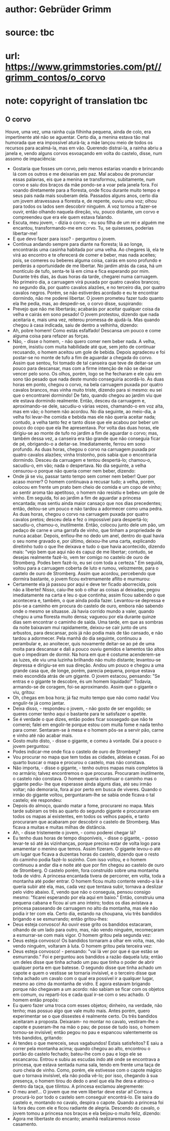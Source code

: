 # author: Gebrüder Grimm
# source: tbc
# url: https://www.grimmstories.com/pt//grimm_contos/o_corvo
# note: copyright of translation tbc

## O corvo 

Houve, uma vez, uma rainha cuja filhinha pequena, ainda de colo, era
impertinente até não se aguentar. Certo dia, a menina estava tão mal
humorada que era impossível aturá-la; a mãe lançou meio de todos os
recursos para acalmá-la, mas em vão.
Querendo distraí-la, a rainha abriu a janela e, vendo alguns corvos
esvoaçando em volta do castelo, disse, num assomo de impaciência:
- Gostaria que fosses um corvo, pelo menos estarias voando e brincando
lá com os outros e me deixarias em paz.
Mal acabou de pronunciar essas palavras, eis que a menina se
transformou, subitamente, num corvo e saiu dos braços da mãe pondo-se a
voar pela janela fora. Foi voando diretamente para a floresta, onde
ficou durante muito tempo e seus pais nada mais souberam dela.
Passados alguns anos, certo dia um jovem atravessava a floresta e, de
repente, ouviu uma voz; olhou para todos os lados sem descobrir ninguém.
A voz tornou a fazer-se ouvir, então olhando naquela direção, viu, pouco
distante, um corvo e compreendeu que era ele quem estava falando.
- Escuta, meu jovem, - dizia o corvo; - eu sou filha de um rei e alguém
me encantou, transformando-me em corvo. Tu, se quisesses, poderias
libertar-me!
- E que devo fazer para isso? - perguntou o jovem.
- Continua andando sempre para diante na floresta; lá ao longe,
encontrarás uma casinha habitada por uma velha. Ao chegares lá, ela te
virá ao encontro e te oferecerá de comer e beber, mas nada aceites;
pois, se comeres ou beberes alguma coisa, cairás em sono profundo e
perderás a oportunidade de me libertar. No jardim atrás da casa, há um
montículo de tufo, senta-te lá em cima e fica esperando por mim. Durante
três dias, às duas horas da tarde, chegarei numa carruagem. No primeiro
dia, a carruagem virá puxada por quatro cavalos brancos; no segundo dia,
por quatro cavalos alazões, e no terceiro dia, por quatro cavalos
negros. Porém, se não estiverdes acordado e eu te encontrar dormindo,
não me poderei libertar.
O jovem prometeu fazer tudo quanto ela lhe pedia, mas, ao despedir-se, o
corvo disse, suspirando:
- Prevejo que não me libertarás; acabarás por aceitar qualquer coisa da
velha e cairás em sono pesado!
O jovem protestou, dizendo que nada aceitaria e, mais uma vez, reiterou
promessa de ajudá-la. Mas quando chegou à casa indicada, saiu de dentro
a velhinha, dizendo:
- Ah, pobre homem! Como estás esfalfado! Descansa um pouco e come alguma
coisa para refazer as forças.
- Não, - disse o homem, - não quero comer nem beber nada.
A velha, porém, insistiu com muita habilidade até que, sem jeito de
continuar recusando, o homem aceitou um gole de bebida. Depois agradeceu
e foi postar-se no monte de tufo a fim de aguardar a chegada do corvo.
Assim que sentou, foi tomado de tal canseira que teve de deitar-se um
pouco para descansar, mas com a firme intenção de não se deixar vencer
pelo sono. Os olhos, porém, logo se lhe fecharam e ele caiu em sono tão
pesado que nada deste mundo conseguiria acordá-lo.
Às duas horas em ponto, chegou o corvo, na bela carruagem puxada por
quatro cavalos brancos, mas vinha muito triste, dizendo para si mesmo:
eu sei que o encontrarei dormindo! De fato, quando chegou ao jardim viu
que ele estava dormindo realmente. Então, desceu da carruagem e,
aproximando-se dele, sacudiu-o várias vezes, chamando-o em voz alta, mas
em vão; o homem não acordou.
No dia seguinte, ao meio-dia, a velha foi levar-lhe comida e bebida mas
ele não queria aceitar nada; contudo, a velha tanto fez e tanto disse
que ele acabou por beber um pouco do copo que ela lhe apresentava.
Por volta das duas horas, ele dirigiu-se ao monte de tufo no jardim a
fim de aguardar o corvo; mas, também dessa vez, a canseira era tão
grande que não conseguia ficar de pé, obrigando-o a deitar-se.
Imediatamente, ferrou em sono profundo. As duas horas, chegou o corvo na
carruagem puxada por quatro cavalos alazões; vinha tristonho, pois sabia
que o encontraria dormindo. Desceu da carruagem e tentou despertá-lo;
chamou-o, sacudiu-o, em vão; nada o despertava.
No dia seguinte, a velha censurou-o porque não queria comer nem beber,
dizendo:
- Onde já se viu, passar tanto tempo sem comer nem beber! Quer por acaso
morrer?
O homem continuava a recusar tudo; a velha, porém, colocou em frente um
prato bem cheio de comida e um copo de vinho; ao sentir aroma tão
apetitoso, o homem não resistiu e bebeu um gole de vinho. Em seguida,
foi ao jardim a fim de aguardar a princesa encantada; mas sentiu ainda
maior cansaço que nos dias precedentes; então, deitou-se um pouco e não
tardou a adormecer como uma pedra.
As duas horas, chegou o corvo na carruagem puxada por quatro cavalos
pretos; desceu dela e fez o impossível para despertá-lo; sacudiu-o,
chamou-o, inutilmente. Então, colocou junto dele um pão, um pedaço de
carne e uma garrafa de vinho, que tinham a propriedade de nunca acabar.
Depois, enfiou-lhe no dedo um anel, dentro do qual havia o seu nome
gravado e, por último, deixou-lhe uma carta, explicando direitinho tudo
o que lhe deixava e tudo o que havia acontecido, dizendo mais: "vejo
bem que aqui não és capuz de me libertar; contudo, se desejas realmente
fazê-lo, vem ter comigo no castelo de ouro de Stromberg. Podes bem
fazê-lo, eu sei com toda a certeza." Em seguida, voltou para a
carruagem coberta de luto e rumou, velozmente, para o castelo de ouro de
Stromberg.
Assim que acordou, percebendo que dormira bastante, o jovem ficou
extremamente aflito e murmurou:
- Certamente ela já passou por aqui e deve ter ficado aborrecida, pois
não a libertei!
Nisso, caiu-lhe sob o olhar as coisas aí deixadas; pegou imediatamente
na carta e leu o que continha; assim ficou sabendo o que acontecera e,
também, o que ainda podia fazer. Levantou-se depressa e pôs-se a caminho
em procura do castelo de ouro, embora não sabendo onde o mesmo se
situasse.
Já havia corrido mundo a valer, quando chegou a uma floresta muito
densa; vagueou por ela durante quinze dias sem encontrar o caminho de
saída. Uma tarde, em que as sombras da noite baixavam mui rapidamente,
deixou-se cair junto de uns arbustos, para descansar, pois já não podia
mais de tão cansado, e não tardou a adormecer. Pela manhã do dia
seguinte, continuou a perambular e, ao anoitecer, quis novamente
deitar-se ao pé de uma moita para descansar e dali a pouco ouviu gemidos
e lamentos tão altos que o impediram de dormir. Na hora em que é costume
acenderem-se as luzes, ele viu uma luzinha brilhando não muito distante;
levantou-se depressa e dirigiu-se em sua direção.
Andou um pouco e chegou a uma grande casa que, de longe, porém, parecia
pequena, porque estava meio escondida atrás de um gigante. O jovem
estacou, pensando: "Se entras e o gigante te descobre, és um homem
liquidado!" Todavia, armando-se de coragem, foi-se aproximando. Assim
que o gigante o viu, gritou:
- Oh, chegas em boa hora; já faz muito tempo que não como nada! Vou
engulir-te já como jantar.
- Deixa disso, - respondeu o jovem, - não gosto de ser engolido; se
queres comer tenho aqui o bastante para te satisfazer o apetite.
- Se é verdade o que dizes, então podes ficar sossegado que não te
comerei; falei em engolir-te porque estou com muita fome e nada tenho
para comer.
Sentaram-se à mesa e o homem pôs-se a servir pão, carne e vinho até não
acabar mais.
- Gosto muito disto, - disse o gigante, e comeu à vontade.
Daí a pouco o jovem perguntou:
- Podes indicar-me onde fica o castelo de ouro de Stromberg?
- Vou procurar no mapa que tem todas as cidades, aldeias e casas. Foi ao
quarto buscar o mapa e procurou o castelo, mas não constava.
- Não importa, - disse o gigante, - tenho outros mapas mais completos lá
no armário; talvez encontremos o que procuras.
Procuraram inutilmente, o castelo não constava. O homem queria continuar
o caminho mas o gigante pediu- lhe que esperasse ainda alguns dias, até
seu irmão voltar; não demoraria, fora aí por perto em busca de víveres.
Quando o irmão do gigante voltou, perguntaram-lhe se sabia onde ficava o
tal castelo; ele respondeu:
- Depois do almoço, quando matar a fome, procurarei no mapa.
Mais tarde subiram os três ao quarto do segundo gigante e procuraram em
todos os mapas aí existentes, em todos os velhos papéis, e tanto
procuraram que acabaram por descobrir o castelo de Stromberg. Mas ficava
a muitas e muitas milhas de distância.
- Ah, - disse tristemente o jovem, - como poderei chegar lá?
- Eu tenho duas horas de tempo disponíveis, - disse o gigante, - posso
levar-te só até às vizinhanças, porque preciso estar de volta logo para
amamentar o menino que temos.
Assim fizeram. O gigante levou-o até um lugar que ficava a duzentas
horas do castelo, dizendo que o resto do caminho podia fazê-lo sozinho.
Com isso voltou, e o homem continuou a andar dia e noite até que por fim
chegou ao castelo de ouro de Stromberg. O castelo porém, fora construído
sobre uma montanha toda de vidro. A princesa encantada tivera de
percorrer, em volta, toda a montanha até poder entrar. O homem ficou
muito contente vendo-a lá e queria subir até ela, mas, cada vez que
tentava subir, tornava a deslizar pelo vidro abaixo. E, vendo que não o
conseguia, pensou consigo mesmo: "ficarei esperando por ela aqui em
baixo."
Então, construiu uma pequena cabana e ficou aí um ano inteiro; todos os
dias avistava a princesa passeando de carruagem no alto da montanha, mas
ele não podia ir ter com ela. Certo dia, estando na choupana, viu três
bandidos brigando e se esmurrando; então gritou-lhes:
- Deus esteja convosco!
Ao ouvir esse grito os bandidos estacaram, olhando de um lado para
outro, mas, não vendo ninguém, recomeçaram a esmurrar-se com mais vigor.
O homem gritou pela segunda vez:
- Deus esteja convosco!
Os bandidos tornaram a olhar em volta, mas, não vendo ninguém, voltaram
à luta. O homem gritou pela terceira vez:
- Deus esteja convosco! - pensando: "vai lá ver por que é que estão se
esmurrando."
Foi e perguntou aos bandidos a razão daquela luta; então um deles disse
que tinha achado um pau que tinha o poder de abrir qualquer porta em que
batesse. O segundo disse que tinha achado um capote e quem o vestisse se
tornaria invisível, e o terceiro disse que tinha achado um cavalo com o
qual era possível ir a qualquer lugar, mesmo ao cimo da montanha de
vidro. E agora estavam brigando porque não chegavam a um acordo: não
sabiam se ficar com os objetos em comum, ou reparti-los e cada qual
ir-se com o seu achado. O homem então propôs:
- Eu quero fazer uma troca com esses objetos; dinheiro, na verdade, não
tenho; mas possuo algo que vale muito mais. Antes porém, quero
experimentar se o que dissestes é realmente certo.
Os três bandidos aceitaram a proposta. Deixaram- no montar no cavalo,
vestiram-lhe o capote e puseram-lhe na mão o pau; de posse de tudo isso,
o homem tornou-se invisível; então pegou no pau e espancou valentemente
os três bandidos, gritando:
- Ai tendes o que mereceis, seus vagabundos! Estais satisfeitos?
E saiu a correr pela montanha acima; quando chegou ao alto, encontrou o
portão do castelo fechado; bateu-lhe com o pau e logo ele se escancarou.
Entrou e subiu as escudas indo até onde se encontrava a princesa, que
estava sentada numa sala, tendo em frente uma taça de ouro cheia de
vinho. Como, porém, ele estivesse com o capote mágico que o tornava
invisível, ela não podia vê-lo; por isso, chegando à sua presença, o
homem tirou do dedo o anel que ela lhe dera e atirou-o dentro da taça,
que tilintou. A princesa exclamou alegremente:
- O meu anel!... O jovem que me vem libertar deve estar aí!
Correu a procurá-lo por todo o castelo sem conseguir encontrá-lo. Ele
saira do castelo e, montando no cavalo, despira o capote. Quando a
princesa foi lá fora deu com ele e ficou radiante de alegria.
Descendo do cavalo, o jovem tomou a princesa nos braços e ela beijou-o
muito feliz, dizendo:
- Agora me libertaste do encanto; amanhã realizaremos nosso casamento.
